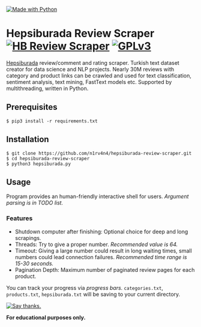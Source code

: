 [![Made with Python](http://ForTheBadge.com/images/badges/made-with-python.svg)](https://www.python.org/)

# Hepsiburada Review Scraper [![HB Review Scraper](https://img.shields.io/badge/version-1.0.0%20beta-red.svg)](https://github.com/n1rv4n4/hepsiburada-review-scraper/) [![GPLv3](https://img.shields.io/badge/License-GPLv3-blue.svg)](https://www.gnu.org/licenses/gpl-3.0.en.html)
[Hepsiburada](https://www.hepsiburada.com) review/comment and rating scraper. Turkish text dataset creator for data science and NLP projects. Nearly 30M reviews with category and product links can be crawled and used for text classification, sentiment analysis, text mining, FastText models etc. Supported by multithreading, written in Python.

## Prerequisites
`$ pip3 install -r requirements.txt`

## Installation
```
$ git clone https://github.com/n1rv4n4/hepsiburada-review-scraper.git
$ cd hepsiburada-review-scraper
$ python3 hepsiburada.py
```

## Usage
Program provides an human-friendly interactive shell for users. *Argument parsing is in TODO list.*

### Features
- Shutdown computer after finishing: Optional choice for deep and long scrapings.
- Threads: Try to give a proper number. *Recommended value is 64.*
- Timeout: Giving a large number could result in long waiting times, small numbers could lead connection failures. *Recommended time range is 15-30 seconds.*
- Pagination Depth: Maximum number of paginated review pages for each product.

You can track your progress via *progress bars.* `categories.txt`, `products.txt`, `hepsiburada.txt` will be saving to your current directory.

[![Say thanks.](https://img.shields.io/badge/say-thanks-ff69b4.svg)](https://www.linkedin.com/in/orçunözdemir/)

**For educational purposes only.**
